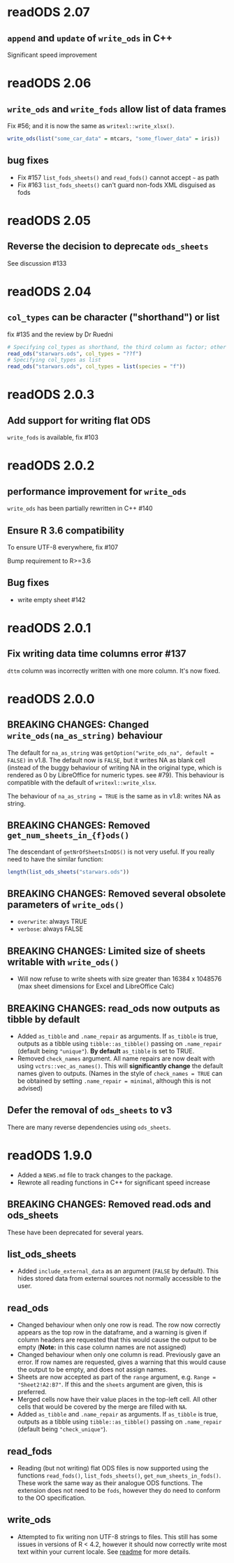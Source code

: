# readODS 2.07

## `append` and `update` of `write_ods` in C++

Significant speed improvement

# readODS 2.06

## `write_ods` and `write_fods` allow list of data frames

Fix #56; and it is now the same as `writexl::write_xlsx()`.

```r
write_ods(list("some_car_data" = mtcars, "some_flower_data" = iris))
```

## bug fixes

* Fix #157 `list_fods_sheets()` and `read_fods()` cannot accept `~` as path
* Fix #163 `list_fods_sheets()` can't guard non-fods XML disguised as fods

# readODS 2.05

## Reverse the decision to deprecate `ods_sheets`

See discussion #133

# readODS 2.04

## `col_types` can be character ("shorthand") or list

fix #135 and the review by Dr Ruedni

```r
# Specifying col_types as shorthand, the third column as factor; other by guessing
read_ods("starwars.ods", col_types = "??f")
# Specifying col_types as list
read_ods("starwars.ods", col_types = list(species = "f"))
```

# readODS 2.0.3

## Add support for writing flat ODS

`write_fods` is available, fix #103

# readODS 2.0.2

## performance improvement for `write_ods`

`write_ods` has been partially rewritten in C++ #140

## Ensure R 3.6 compatibility

To ensure UTF-8 everywhere, fix #107

Bump requirement to R>=3.6

## Bug fixes

* write empty sheet #142

# readODS 2.0.1

## Fix writing data time columns error #137

`dttm` column was incorrectly written with one more column. It's now fixed. 

# readODS 2.0.0

## BREAKING CHANGES: Changed `write_ods(na_as_string)` behaviour

The default for `na_as_string` was `getOption("write_ods_na", default = FALSE)` in v1.8. The default now is `FALSE`, but it writes NA as blank cell (instead of the buggy behaviour of writing NA in the original type, which is rendered as 0 by LibreOffice for numeric types. see #79). This behaviour is compatible with the default of `writexl::write_xlsx`.

The behaviour of `na_as_string = TRUE` is the same as in v1.8: writes NA as string.

## BREAKING CHANGES: Removed `get_num_sheets_in_{f}ods()`

The descendant of `getNrOfSheetsInODS()` is not very useful. If you really need to have the similar function:

```r
length(list_ods_sheets("starwars.ods"))
```

## BREAKING CHANGES: Removed several obsolete parameters of `write_ods()`

* `overwrite`: always TRUE
* `verbose`: always FALSE

## BREAKING CHANGES: Limited size of sheets writable with `write_ods()`

* Will now refuse to write sheets with size greater than 16384 x 1048576 (max sheet dimensions for Excel and LibreOffice Calc)

## BREAKING CHANGES: read_ods now outputs as tibble by default
* Added `as_tibble` and `.name_repair` as arguments. If `as_tibble` is true, outputs as a tibble using `tibble::as_tibble()` passing on `.name_repair` (default being `"unique"`). **By default** `as_tibble` is set to TRUE.
* Removed `check_names` argument. All name repairs are now dealt with using `vctrs::vec_as_names()`. This will **significantly change** the default names given to outputs. (Names in the style of `check_names = TRUE` can be obtained by setting `.name_repair = minimal`, although this is not advised)

## Defer the removal of `ods_sheets` to v3

There are many reverse dependencies using `ods_sheets`.

# readODS 1.9.0

* Added a `NEWS.md` file to track changes to the package.
* Rewrote all reading functions in C++ for significant speed increase

## BREAKING CHANGES: Removed read.ods and ods_sheets

These have been deprecated for several years. 

## list_ods_sheets

* Added `include_external_data` as an argument (`FALSE` by default). This hides stored data from external sources not normally accessible to the user.

## read_ods

* Changed behaviour when only one row is read. The row now correctly appears as the top row in the dataframe, and a warning is given if column headers are requested that this would cause the output to be empty (**Note:** in this case column names are not assigned)
* Changed behaviour when only one column is read. Previously gave an error. If row names are requested, gives a warning that this would cause the output to be empty, and does not assign names.
* Sheets are now accepted as part of the `range` argument, e.g. `Range = "Sheet2!A2:B7"`. If this and the `sheets` argument are given, this is preferred.
* Merged cells now have their value places in the top-left cell. All other cells that would be covered by the merge are filled with `NA`.
* Added `as_tibble` and `.name_repair` as arguments. If `as_tibble` is true, outputs as a tibble using `tibble::as_tibble()` passing on `.name_repair` (default being `"check_unique"`).

## read_fods

* Reading (but not writing) flat ODS files is now supported using the functions `read_fods()`, `list_fods_sheets()`, `get_num_sheets_in_fods()`. These work the same way as their analogue ODS functions. The extension does not need to be `fods`, however they do need to conform to the OO specification.

## write_ods

* Attempted to fix writing non UTF-8 strings to files. This still has some issues in versions of R \< 4.2, however it should now correctly write most text within your current locale. See [readme](README.md) for more details.
